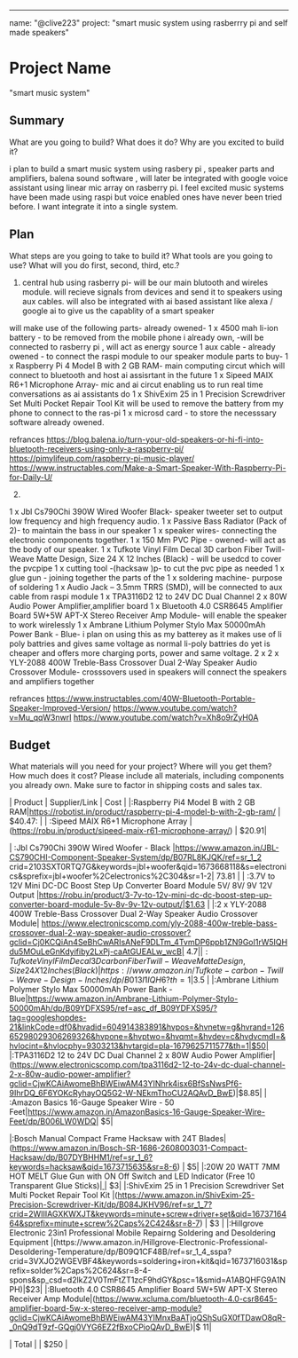 ---
name: "@clive223"
project: "smart music system using rasberrry pi and self made speakers"

# Project Name
"smart music system"

## Summary

What are you going to build? What does it do? Why are you excited to build it?

i plan to build  a smart music system using rasbery pi , speaker parts and amplifiers, balena sound software , will later be
integrated with google voice assistant using linear mic array on rasberry pi. I feel excited music systems have been made using raspi but voice enabled ones have
never been tried before. I want integrate it into a single system.

## Plan

What steps are you going to take to build it? What tools are you going to use? What will you do first, second, third, etc.?

1) central hub using rasberry pi- 
will be our main blutooth and wireles module. will recieve signals from devices and send it to speakers using aux cables. will also be integrated with ai based assistant like alexa / google ai to give us the capablity of a smart speaker

will make use of the following parts-
already owened-
1 x 4500 mah li-ion battery - to be removed from the mobile phone i already own, -will be connected to rasberry pi , will act as energy source
1 aux cable - already owened - to connect the raspi module to our speaker module
parts to buy-
1 x Raspberry Pi 4 Model B with 2 GB RAM- main computing circut which will connect to bluetooth and host ai assisrtant in the future
1 x Sipeed MAIX R6+1 Microphone Array- mic and ai circut enabling us to run real time conversations as ai assistants do
1 x ShivExim 25 in 1 Precision Screwdriver Set Multi Pocket Repair Tool Kit  will be used to remove the battery from my phone to connect to the ras-pi
1 x microsd card - to store the necesssary software already owened.

refrances
https://blog.balena.io/turn-your-old-speakers-or-hi-fi-into-bluetooth-receivers-using-only-a-raspberry-pi/
https://pimylifeup.com/raspberry-pi-music-player/
https://www.instructables.com/Make-a-Smart-Speaker-With-Raspberry-Pi-for-Daily-U/

2) 
1 x Jbl Cs790Chi 390W Wired Woofer Black- speaker tweeter set to output low frequency and high frequency audio. 
1 x Passive Bass Radiator (Pack of 2)- to maintain the bass in our speaker
1 x speaker wires- connecting the electronic components together. 1 x 150 Mm PVC Pipe - owened- will act as the body of our speaker.
1 x Tufkote Vinyl Film Decal 3D carbon Fiber Twill-Weave Matte Design, Size 24 X 12 Inches (Black) - will be usedcd to cover the pvcpipe
1 x cutting tool -(hacksaw )p- to cut the pvc pipe as needed
1 x glue gun - joining together the parts of the
1 x soldering machine- purpose of soldering
1 x Audio Jack – 3.5mm TRRS (SMD), will be connected to aux cable from raspi module
1 x TPA3116D2 12 to 24V DC Dual Channel 2 x 80W Audio Power Amplifier,amplifier board
1 x Bluetooth 4.0 CSR8645 Amplifier Board 5W+5W APT-X Stereo Receiver Amp Module- will enable the speaker to work wirelessly
1 x Ambrane Lithium Polymer Stylo Max 50000mAh Power Bank - Blue- i plan on using this as my batterey as it makes use of li poly battries and gives same voltage as normal li-poly battries do yet is cheaper and offers more charging ports, power  and same voltage.
2 x 2 x YLY-2088 400W Treble-Bass Crossover Dual 2-Way Speaker Audio Crossover Module- crosssovers used in speakers will connect the speakers and amplifiers together

refrances
https://www.instructables.com/40W-Bluetooth-Portable-Speaker-Improved-Version/
https://www.youtube.com/watch?v=Mu_qqW3nwrI
https://www.youtube.com/watch?v=Xh8o9rZyH0A


## Budget

What materials will you need for your project? Where will you get them? How much does it cost? Please include all materials, including components you already own. Make sure to factor in shipping costs and sales tax.

| Product         | Supplier/Link                         | Cost   |
|:Raspberry Pi4 Model B with 2 GB RAM|https://robotist.in/product/raspberry-pi-4-model-b-with-2-gb-ram/ | $40.47: |
| :Sipeed MAIX R6+1 Microphone Array |(https://robu.in/product/sipeed-maix-r61-microphone-array/) | $20.91|

| :Jbl Cs790Chi 390W Wired Woofer - Black |https://www.amazon.in/JBL-CS790CHI-Component-Speaker-System/dp/B07RL8KJQK/ref=sr_1_2
crid=2103SXT0RTQ7G&keywords=jbl+woofer&qid=1673668118&s=electronics&sprefix=jbl+woofer%2Celectronics%2C304&sr=1-2| 73.81 |
| :3.7V to 12V Mini DC-DC Boost Step Up Converter Board Module 5V/ 8V/ 9V 12V Output |https://robu.in/product/3-7v-to-12v-mini-dc-dc-boost-step-up-converter-board-module-5v-8v-9v-12v-output/|$1.63 |
|:2 x YLY-2088 400W Treble-Bass Crossover Dual 2-Way Speaker Audio Crossover Module| https://www.electronicscomp.com/yly-2088-400w-treble-bass-crossover-dual-2-way-speaker-audio-crossover?gclid=Cj0KCQiAn4SeBhCwARIsANeF9DLTm_4TvmDP6ppb1ZN9GoI1rW5IQHdu5MOuLeGnKdyifiby2LxPj-caAtGUEALw_wcB| $4.7 |
|:Tufkote Vinyl Film Decal 3D carbon Fiber Twill-Weave Matte Design, Size 24 X 12 Inches (Black)|https://www.amazon.in/Tufkote-carbon-Twill-Weave-Design-Inches/dp/B013I1IQH6?th=1|$3.5 |
|:Ambrane Lithium Polymer Stylo Max 50000mAh Power Bank - Blue|https://www.amazon.in/Ambrane-Lithium-Polymer-Stylo-50000mAh/dp/B09YDFXS95/ref=asc_df_B09YDFXS95/?tag=googleshopdes-21&linkCode=df0&hvadid=604914383891&hvpos=&hvnetw=g&hvrand=12665298029306269326&hvpone=&hvptwo=&hvqmt=&hvdev=c&hvdvcmdl=&hvlocint=&hvlocphy=9303213&hvtargid=pla-1679625711577&th=1|$50|
|:TPA3116D2 12 to 24V DC Dual Channel 2 x 80W Audio Power Amplifier|(https://www.electronicscomp.com/tpa3116d2-12-to-24v-dc-dual-channel-2-x-80w-audio-power-amplifier?gclid=CjwKCAiAwomeBhBWEiwAM43YINhrk4isx6BfSsNwsPf6-9IhrDQ_6F6YOKcRyhayOQ5G2-W-NEkmThoCU2AQAvD_BwE)|$8.85|
| :Amazon Basics 16-Gauge Speaker Wire - 50 Feet|https://www.amazon.in/AmazonBasics-16-Gauge-Speaker-Wire-Feet/dp/B006LW0WDQ| $5|

|:Bosch Manual Compact Frame Hacksaw with 24T Blades|(https://www.amazon.in/Bosch-SR-1686-2608003031-Compact-Hacksaw/dp/B07DYBHHM1/ref=sr_1_6?keywords=hacksaw&qid=1673715635&sr=8-6) | $5|
|:20W 20 WATT 7MM HOT MELT Glue Gun with ON Off Switch and LED Indicator (Free 10 Transparent Glue Sticks)|[                                       ](https://www.amazon.in/Glun-20-Watt-Melt-Transparent-Sticks/dp/B07MQ3PSMK/ref=sr_1_5?crid=1J0TUEIXU0RNP&keywords=hot+glue+gun&qid=1673715853&sprefix=hot+glue+gun+%2Caps%2C396&sr=8-5)| $3|
|:ShivExim 25 in 1 Precision Screwdriver Set Multi Pocket Repair Tool Kit  |(https://www.amazon.in/ShivExim-25-Precision-Screwdriver-Kit/dp/B084JKHV96/ref=sr_1_7?crid=2WIIIAGXKWXJT&keywords=minute+screw+driver+set&qid=1673716464&sprefix=minute+screw%2Caps%2C424&sr=8-7) |      $3 |
|:Hillgrove Electronic 23in1 Professional Mobile Repairng Soldering and Desoldering Equipment |(https://www.amazon.in/Hillgrove-Electronic-Professional-Desoldering-Temperature/dp/B09Q1CF48B/ref=sr_1_4_sspa?crid=3VXJO2WGEVBF4&keywords=soldering+iron+kit&qid=1673716031&sprefix=solder%2Caps%2C624&sr=8-4-spons&sp_csd=d2lkZ2V0TmFtZT1zcF9hdGY&psc=1&smid=A1ABQHFG9A1NPH)|$23|
|:Bluetooth 4.0 CSR8645 Amplifier Board 5W+5W APT-X Stereo Receiver Amp Module|(https://www.xcluma.com/bluetooth-4.0-csr8645-amplifier-board-5w-x-stereo-receiver-amp-module?gclid=CjwKCAiAwomeBhBWEiwAM43YIMnxBaATjoQShSuGX0fTDawO8qR-_0nQ9dT9zf-GQgj0VYG6EZ2fBxoCPioQAvD_BwE)|$ 11|

|    Total             |                                       |      $250 |

